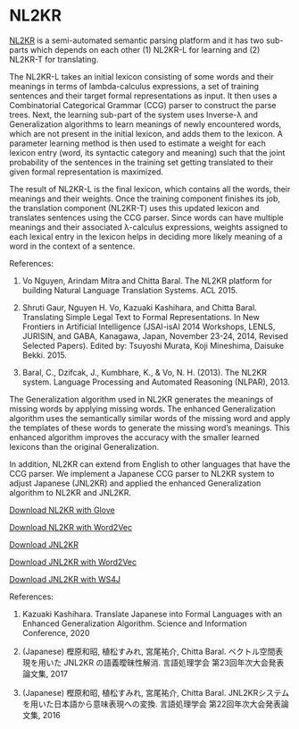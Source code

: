 # NL2KR

[NL2KR](http://bioai.lab.asu.edu/nl2kr/) is a semi-automated semantic parsing platform and it has two sub-parts which depends on each other (1) NL2KR-L for learning and (2) NL2KR-T for translating.   

The NL2KR-L takes an initial lexicon consisting of some words and their meanings in terms of lambda-calculus expressions, a set of training sentences and their target formal representations as input. It then uses a Combinatorial Categorical Grammar (CCG) parser to construct the parse trees. Next, the learning sub-part of the system uses Inverse-λ and Generalization algorithms to learn meanings of newly encountered words, which are not present in the initial lexicon, and adds them to the lexicon. A parameter learning method is then used to estimate a weight for each lexicon entry (word, its syntactic category and meaning) such that the joint probability of the sentences in the training set getting translated to their given formal representation is maximized. 

The result of NL2KR-L is the final lexicon, which contains all the words, their meanings and their weights.   Once the training component finishes its job, the translation component (NL2KR-T) uses this updated lexicon and translates sentences using the CCG parser. Since words can have multiple meanings and their associated λ-calculus expressions, weights assigned to each lexical entry in the lexicon helps in deciding more likely meaning of a word in the context of a sentence.     


References:
1. Vo Nguyen, Arindam Mitra and Chitta Baral. The NL2KR platform for building Natural Language Translation Systems. ACL 2015. 

2. Shruti Gaur, Nguyen H. Vo, Kazuaki Kashihara, and Chitta Baral. Translating Simple Legal Text to Formal Representations. In New Frontiers in Artificial Intelligence (JSAI-isAI 2014 Workshops, LENLS, JURISIN, and GABA, Kanagawa, Japan, November 23-24, 2014, Revised Selected Papers). Edited by: Tsuyoshi Murata, Koji Mineshima, Daisuke Bekki. 2015. 

3. Baral, C., Dzifcak, J., Kumbhare, K., & Vo, N. H. (2013). The NL2KR system. Language Processing and Automated Reasoning (NLPAR), 2013.


The Generalization algorithm used in NL2KR generates the meanings of missing words by applying missing words. 
The enhanced Generalization algorithm uses the semantically similar words of the missing word and apply the templates of these words to generate the missing word’s meanings.
This enhanced algorithm improves the accuracy with the smaller learned lexicons than the original Generalization.

In addition, NL2KR can extend from English to other languages that have the CCG parser.
We implement a Japanese CCG parser to NL2KR system to adjust Japanese (JNL2KR) and applied the enhanced Generalization algorithm to NL2KR and JNL2KR.

[Download NL2KR with Glove](https://drive.google.com/file/d/1OYHpZdo75UP93RlvQiA9CYQYEUVdQTHx/view?usp=sharing)

[Download NL2KR with Word2Vec](https://drive.google.com/file/d/1CfHZkU3t7m8cxiDTCsVU2IfHyVK4NEi5/view?usp=sharing)

[Download JNL2KR]()

[Download JNL2KR with Word2Vec]()

[Download JNL2KR with WS4J]()

References:
1. Kazuaki Kashihara. Translate Japanese into Formal Languages with an Enhanced Generalization Algorithm. Science and Information Conference, 2020

2. (Japanese) 樫原和昭, 植松すみれ, 宮尾祐介, Chitta Baral. ベクトル空間表現を用いた JNL2KR の語義曖昧性解消. 言語処理学会 第23回年次大会発表論文集, 2017

3. (Japanese) 樫原和昭, 植松すみれ, 宮尾祐介, Chitta Baral. JNL2KRシステムを用いた日本語から意味表現への変換. 言語処理学会 第22回年次大会発表論文集, 2016

